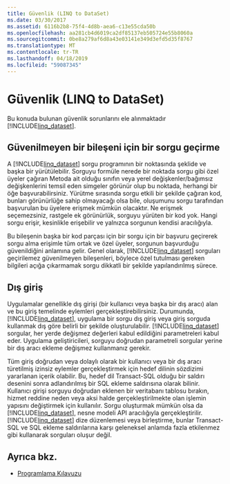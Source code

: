 ```yaml
---
title: Güvenlik (LINQ to DataSet)
ms.date: 03/30/2017
ms.assetid: 6116b2b8-75f4-4d8b-aea6-c13e55cda50b
ms.openlocfilehash: aa281cb4d6019ca2df85137eb505724e55b8060a
ms.sourcegitcommit: 0be8a279af6d8a43e03141e349d3efd5d35f8767
ms.translationtype: MT
ms.contentlocale: tr-TR
ms.lasthandoff: 04/18/2019
ms.locfileid: "59087345"
---
```

# <a name="security-linq-to-dataset"></a>Güvenlik (LINQ to DataSet)
Bu konuda bulunan güvenlik sorunlarını ele alınmaktadır [!INCLUDE[linq_dataset](../../../../includes/linq-dataset-md.md)].  
  
## <a name="passing-a-query-to-an-untrusted-component"></a>Güvenilmeyen bir bileşeni için bir sorgu geçirme  
 A [!INCLUDE[linq_dataset](../../../../includes/linq-dataset-md.md)] sorgu programının bir noktasında şeklide ve başka bir yürütülebilir. Sorguyu formüle nerede bir noktada sorgu gibi özel üyeler çağıran Metoda ait olduğu sınıfın veya yerel değişkenler/bağımsız değişkenlerini temsil eden simgeler görünür olup bu noktada, herhangi bir öğe başvurabilirsiniz. Yürütme sırasında sorgu etkili bir şekilde çağıran kod, bunları görünürlüğe sahip olmayacağı olsa bile, oluşumunu sorgu tarafından başvurulan bu üyelere erişmek mümkün olacaktır. Ne erişmek seçemezsiniz, rastgele ek görünürlük, sorguyu yürüten bir kod yok. Hangi sorgu erişir, kesinlikle erişebilir ve yalnızca sorgunun kendisi aracılığıyla.  
  
 Bu bileşenin başka bir kod parçası için bir sorgu için bir başvuru geçirerek sorgu alma erişimle tüm ortak ve özel üyeler, sorgunun başvurduğu güvenildiğini anlamına gelir. Genel olarak, [!INCLUDE[linq_dataset](../../../../includes/linq-dataset-md.md)] sorguları geçirilemez güvenilmeyen bileşenleri, böylece özel tutulması gereken bilgileri açığa çıkarmamak sorgu dikkatli bir şekilde yapılandırılmış sürece.  
  
## <a name="external-input"></a>Dış giriş  
 Uygulamalar genellikle dış girişi (bir kullanıcı veya başka bir dış aracı) alan ve bu giriş temelinde eylemleri gerçekleştirebilirsiniz.  Durumunda, [!INCLUDE[linq_dataset](../../../../includes/linq-dataset-md.md)], uygulama bir sorgu dış giriş veya giriş sorguda kullanmak dış göre belirli bir şekilde oluşturulabilir. [!INCLUDE[linq_dataset](../../../../includes/linq-dataset-md.md)] sorgular, her yerde değişmez değerleri kabul edildiğini parametreleri kabul eder. Uygulama geliştiricileri, sorguyu doğrudan parametreli sorgular yerine bir dış aracı ekleme değişmez kullanmanız gerekir.  
  
 Tüm giriş doğrudan veya dolaylı olarak bir kullanıcı veya bir dış aracı türetilmiş izinsiz eylemler gerçekleştirmek için hedef dilinin sözdizimi yararlanan içerik olabilir. Bu, hedef dil Transact-SQL olduğu bir saldırı desenini sonra adlandırılmış bir SQL ekleme saldırısına olarak bilinir. Kullanıcı girişi sorguyu doğrudan eklenen bir veritabanı tablosu bırakın, hizmet reddine neden veya aksi halde gerçekleştirilmekte olan işlemin yapısını değiştirmek için kullanılır. Sorgu oluşturmak mümkün olsa da [!INCLUDE[linq_dataset](../../../../includes/linq-dataset-md.md)], nesne modeli API aracılığıyla gerçekleştirilir. [!INCLUDE[linq_dataset](../../../../includes/linq-dataset-md.md)] dize düzenlemesi veya birleştirme, bunlar Transact-SQL ve SQL ekleme saldırılarına karşı geleneksel anlamda fazla etkilenmez gibi kullanarak sorguları oluşur değil.  
  
## <a name="see-also"></a>Ayrıca bkz.

- [Programlama Kılavuzu](../../../../docs/framework/data/adonet/programming-guide-linq-to-dataset.md)

